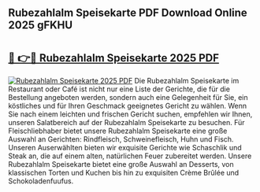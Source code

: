 ## Rubezahlalm Speisekarte PDF Download Online 2025 gFKHU

# <h2><a href="http://gcc77g1.nevu.top/?p=Rubezahlalm+Speisekarte">🔗 👉🔴 Rubezahlalm Speisekarte 2025 PDF</a></h2>

[![Rubezahlalm Speisekarte 2025 PDF](https://i.imgur.com/dBaPXMq.png)](http://gcc77g1.nevu.top/?p=Rubezahlalm+Speisekarte)
Die Rubezahlalm Speisekarte im Restaurant oder Café ist nicht nur eine Liste der Gerichte, die für die Bestellung angeboten werden, sondern auch eine Gelegenheit für Sie, ein köstliches und für Ihren Geschmack geeignetes Gericht zu wählen. Wenn Sie nach einem leichten und frischen Gericht suchen, empfehlen wir Ihnen, unseren Salatbereich auf der Rubezahlalm Speisekarte zu besuchen. Für Fleischliebhaber bietet unsere Rubezahlalm Speisekarte eine große Auswahl an Gerichten: Rindfleisch, Schweinefleisch, Huhn und Fisch. Unseren Auserwählten bieten wir exquisite Gerichte wie Schaschlik und Steak an, die auf einem alten, natürlichen Feuer zubereitet werden. Unsere Rubezahlalm Speisekarte bietet eine große Auswahl an Desserts, von klassischen Torten und Kuchen bis hin zu exquisiten Crème Brûlée und Schokoladenfuufus.
